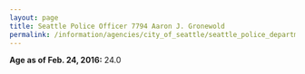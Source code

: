 ```yaml
---
layout: page
title: Seattle Police Officer 7794 Aaron J. Gronewold
permalink: /information/agencies/city_of_seattle/seattle_police_department/copbook/7794/
---
```


**Age as of Feb. 24, 2016:** 24.0
